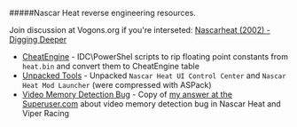 #####Nascar Heat reverse engineering resources.

Join discussion at Vogons.org if you're interseted: [Nascarheat (2002) - Digging Deeper](http://www.vogons.org/viewtopic.php?f=8&t=43104)

 * [CheatEngine](CheatEngine) - IDC\PowerShel scripts to rip floating point constants from `heat.bin` and convert them to CheatEngine table
 * [Unpacked Tools](Unpacked_Tools) - Unpacked `Nascar Heat UI Control Center` and `Nascar Heat Mod Launcher` (were compressed with ASPack)
 * [Video Memory Detection Bug](Video_Memory_Detection_Bug) - Copy of [my answer at the Superuser.com](http://superuser.com/questions/880216/windows-8-1-directdraw-and-compatibility-with-older-games) about video memory detection bug in Nascar Heat and Viper Racing
